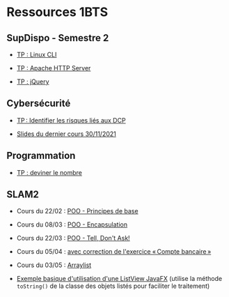 # Ressources 1BTS

## SupDispo - Semestre 2

- [TP : Linux CLI](supdispo2/linux_cli.md)

- [TP : Apache HTTP Server](supdispo2/apache.md)

- [TP : jQuery](supdispo22/tp-jquery.md)

## Cybersécurité

- [TP : Identifier les risques liés aux DCP](cs/protection_dcp.md)

- [Slides du dernier cours 30/11/2021](cs/cybersec_20211130.pdf)

## Programmation

- [TP : deviner le nombre](deviner.md)

## SLAM2

- Cours du 22/02 : [POO - Principes de base](poo/01_poo_principes_de_base.pdf)

- Cours du 08/03 : [POO - Encapsulation](poo/02_poo_encapsulation_1.pdf)

- Cours du 22/03 : [POO - Tell, Don't Ask!](poo/02_poo_encapsulation_2.pdf)

- Cours du 05/04 : [avec correction de l'exercice « Compte bancaire »](poo/02_poo_encapsulation_3.pdf)

- Cours du 03/05 : [Arraylist](poo/03_poo_arraylist.pdf)

- [Exemple basique d'utilisation d'une ListView JavaFX](https://devstory.net/11063/javafx-listview) (utilise la méthode `toString()` de la classe des objets listés pour faciliter le traitement)
